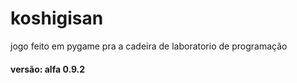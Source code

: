 # koshigisan
jogo feito em pygame pra a cadeira de laboratorio de programação

#### versão: alfa 0.9.2